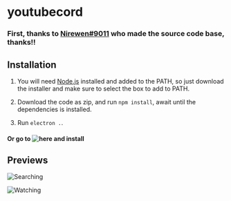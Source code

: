 # youtubecord


### First, thanks to [Nirewen#9011](https://github.com/nirewen/discord-netflix) who made the source code base, thanks!!

## Installation

1. You will need [Node.js](http://nodejs.org/en/download) installed and added to the PATH, so just download the installer and make sure to select the box to add to PATH.

2. Download the code as zip, and run `npm install`, await until the dependencies is installed.

3. Run `electron .`.


#### Or go to ![here](https://github.com/kaikecarlos/youtubecord/releases/tag/1.0.0) and install


## Previews

![Searching](https://i.imgur.com/JLTXrvm.png)


![Watching](https://i.imgur.com/L9lMXTK.png)
